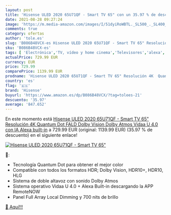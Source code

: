 ```yaml
---
layout: post
title: 'Hisense ULED 2020 65U71QF - Smart TV 65" con un 35.97 % de descuento'
date: 2021-08-28 09:27:24
image: 'https://m.media-amazon.com/images/I/51dyiRoWBTL._SL500_._SL400_.jpg'
comments: true
category: ofertas
author: 'tole.es'
slug: 'B086B48VCX-es Hisense ULED 2020 65U71QF - Smart TV 65" Resolución 4K...'
sku: 'B086B48VCX-es'
tags: [ 'Electrónica','TV, vídeo y home cinema','Televisores','alexa','hisense', ]
actualPrice: 729.99 EUR
currency: EUR
price: 729.99
comparePrice: 1139.99 EUR
prodname: 'Hisense ULED 2020 65U71QF - Smart TV 65" Resolución 4K  Quantum Dot  FALD  Dolby Vision  Dolby Atmos  Vidaa U 4.0 con IA  Alexa built-in'
country: 'es'
flag: '🇪🇸'
brand: 'Hisense'
buyurl: 'https://www.amazon.es/dp/B086B48VCX/?tag=tolees-21'
descuento: '35.97'
average: '847.652'
---
```


En este momento está [Hisense ULED 2020 65U71QF - Smart TV 65" Resolución 4K  Quantum Dot  FALD  Dolby Vision  Dolby Atmos  Vidaa U 4.0 con IA  Alexa built-in](https://www.amazon.es/dp/B086B48VCX/?tag=tolees-21) a 729.99 EUR (original: 1139.99 EUR) (35.97 %  de descuento) en el siguiente enlace!

[![Hisense ULED 2020 65U71QF - Smart TV 65"](https://m.media-amazon.com/images/I/51dyiRoWBTL._SL500_._SL400_.jpg)](https://www.amazon.es/dp/B086B48VCX/?tag=tolees-21)

🔎:

- Tecnología Quantum Dot para obtener el mejor color
- Compatible con todos los formatos HDR; Dolby Vision, HDR10+, HDR10, HLG
- Sistema de doble altavoz con sonido Dolby Atmos
- Sistema operativo Vidaa U 4.0 + Alexa Built-in descargando la APP RemoteNOW
- Panel Full Array Local Dimming y 700 nits de brillo

[🛒 Aquí!!!](https://www.amazon.es/dp/B086B48VCX/?tag=tolees-21)

